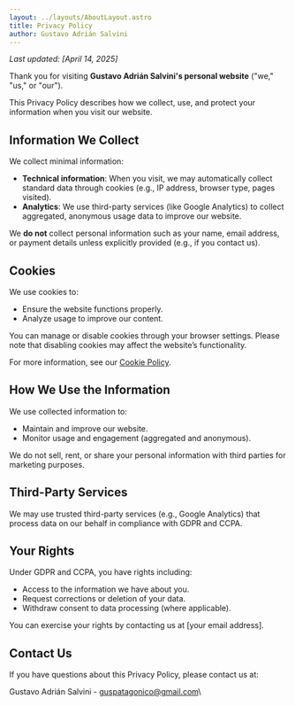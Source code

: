 ```yaml
---
layout: ../layouts/AboutLayout.astro
title: Privacy Policy
author: Gustavo Adrián Salvini
---
```


*Last updated: [April 14, 2025]*

Thank you for visiting **Gustavo Adrián Salvini's personal website** ("we," "us," or "our").

This Privacy Policy describes how we collect, use, and protect your information when you visit our website.

## Information We Collect

We collect minimal information:

- **Technical information**: When you visit, we may automatically collect standard data through cookies (e.g., IP address, browser type, pages visited).
- **Analytics**: We use third-party services (like Google Analytics) to collect aggregated, anonymous usage data to improve our website.

We **do not** collect personal information such as your name, email address, or payment details unless explicitly provided (e.g., if you contact us).

## Cookies

We use cookies to:

- Ensure the website functions properly.
- Analyze usage to improve our content.

You can manage or disable cookies through your browser settings. Please note that disabling cookies may affect the website’s functionality.

For more information, see our [Cookie Policy](/cookie-policy).

## How We Use the Information

We use collected information to:

- Maintain and improve our website.
- Monitor usage and engagement (aggregated and anonymous).

We do not sell, rent, or share your personal information with third parties for marketing purposes.

## Third-Party Services

We may use trusted third-party services (e.g., Google Analytics) that process data on our behalf in compliance with GDPR and CCPA.

## Your Rights

Under GDPR and CCPA, you have rights including:

- Access to the information we have about you.
- Request corrections or deletion of your data.
- Withdraw consent to data processing (where applicable).

You can exercise your rights by contacting us at [your email address].

## Contact Us

If you have questions about this Privacy Policy, please contact us at:

Gustavo Adrián Salvini - [guspatagonico@gmail.com](mailto\:guspatagonico@gmail.com)\
